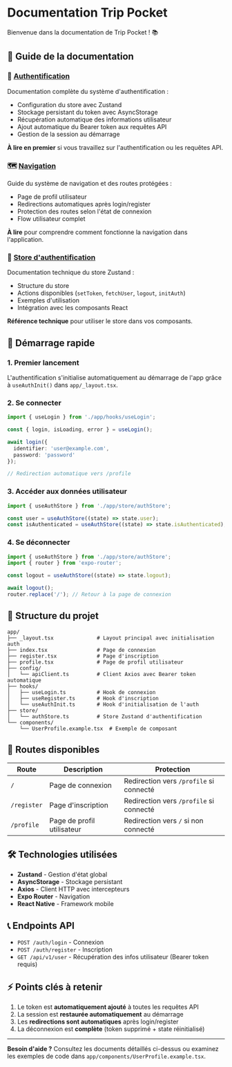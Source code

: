 # Documentation Trip Pocket

Bienvenue dans la documentation de Trip Pocket ! 📚

## 📖 Guide de la documentation

### 🔐 [Authentification](./AUTHENTICATION_SETUP.md)
Documentation complète du système d'authentification :
- Configuration du store avec Zustand
- Stockage persistant du token avec AsyncStorage
- Récupération automatique des informations utilisateur
- Ajout automatique du Bearer token aux requêtes API
- Gestion de la session au démarrage

**À lire en premier** si vous travaillez sur l'authentification ou les requêtes API.

### 🗺️ [Navigation](./NAVIGATION_UPDATE.md)
Guide du système de navigation et des routes protégées :
- Page de profil utilisateur
- Redirections automatiques après login/register
- Protection des routes selon l'état de connexion
- Flow utilisateur complet

**À lire** pour comprendre comment fonctionne la navigation dans l'application.

### 🏪 [Store d'authentification](./STORE.md)
Documentation technique du store Zustand :
- Structure du store
- Actions disponibles (`setToken`, `fetchUser`, `logout`, `initAuth`)
- Exemples d'utilisation
- Intégration avec les composants React

**Référence technique** pour utiliser le store dans vos composants.

## 🚀 Démarrage rapide

### 1. Premier lancement

L'authentification s'initialise automatiquement au démarrage de l'app grâce à `useAuthInit()` dans `app/_layout.tsx`.

### 2. Se connecter

```typescript
import { useLogin } from './app/hooks/useLogin';

const { login, isLoading, error } = useLogin();

await login({ 
  identifier: 'user@example.com', 
  password: 'password' 
});

// Redirection automatique vers /profile
```

### 3. Accéder aux données utilisateur

```typescript
import { useAuthStore } from './app/store/authStore';

const user = useAuthStore((state) => state.user);
const isAuthenticated = useAuthStore((state) => state.isAuthenticated);
```

### 4. Se déconnecter

```typescript
import { useAuthStore } from './app/store/authStore';
import { router } from 'expo-router';

const logout = useAuthStore((state) => state.logout);

await logout();
router.replace('/'); // Retour à la page de connexion
```

## 📁 Structure du projet

```
app/
├── _layout.tsx              # Layout principal avec initialisation auth
├── index.tsx                # Page de connexion
├── register.tsx             # Page d'inscription
├── profile.tsx              # Page de profil utilisateur
├── config/
│   └── apiClient.ts         # Client Axios avec Bearer token automatique
├── hooks/
│   ├── useLogin.ts          # Hook de connexion
│   ├── useRegister.ts       # Hook d'inscription
│   └── useAuthInit.ts       # Hook d'initialisation de l'auth
├── store/
│   └── authStore.ts         # Store Zustand d'authentification
└── components/
    └── UserProfile.example.tsx  # Exemple de composant
```

## 🔗 Routes disponibles

| Route | Description | Protection |
|-------|-------------|-----------|
| `/` | Page de connexion | Redirection vers `/profile` si connecté |
| `/register` | Page d'inscription | Redirection vers `/profile` si connecté |
| `/profile` | Page de profil utilisateur | Redirection vers `/` si non connecté |

## 🛠️ Technologies utilisées

- **Zustand** - Gestion d'état global
- **AsyncStorage** - Stockage persistant
- **Axios** - Client HTTP avec intercepteurs
- **Expo Router** - Navigation
- **React Native** - Framework mobile

## 📞 Endpoints API

- `POST /auth/login` - Connexion
- `POST /auth/register` - Inscription
- `GET /api/v1/user` - Récupération des infos utilisateur (Bearer token requis)

## ⚡ Points clés à retenir

1. Le token est **automatiquement ajouté** à toutes les requêtes API
2. La session est **restaurée automatiquement** au démarrage
3. Les **redirections sont automatiques** après login/register
4. La déconnexion est **complète** (token supprimé + state réinitialisé)

---

**Besoin d'aide ?** Consultez les documents détaillés ci-dessus ou examinez les exemples de code dans `app/components/UserProfile.example.tsx`.

